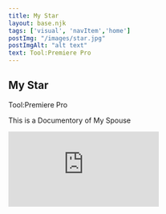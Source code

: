 ```yaml
---
title: My Star
layout: base.njk
tags: ['visual', 'navItem','home']
postImg: "/images/star.jpg"
postImgAlt: "alt text"
text: Tool:Premiere Pro
---
```

  <main>
  <div class="detailpage">   
 <div class="description"> 
    <h2 class="dptitle">My Star</h2>  
   <p class="dpword">Tool:Premiere Pro</p>
   <p class="dpword"> This is a Documentory of My Spouse </p>
 </div>  

   <div class="videoWrapper ratio-4-3">
	<iframe class="responsive-iframe" src="https://www.youtube.com/embed/0ec72BSfCm0" title="MyStar" frameborder="0" allow="accelerometer; autoplay; clipboard-write; encrypted-media; gyroscope; picture-in-picture" allowfullscreen></iframe>
  
</div><!-- end .videoWrapper -->
    </div>
  </main>